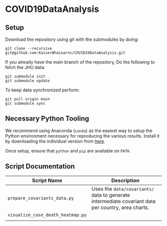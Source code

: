 # COVID19DataAnalysis

## Setup

Download the repository using git with the submodules by doing:

```
git clone --recursive git@github.com:KaiserWhoLearns/COVID19DataAnalysis.git
```

If you already have the main branch of the repository, Do the following to fetch the JHU data:

```
git submodule init
git submodule update
```

To keep data synchronized perform:

```
git pull origin main
git submodule sync
```

## Necessary Python Tooling

We recommend using Anaconda (`conda`) as the easiest way to setup the Python environment necessary
for reproducing the various results. Install it by downloading the individual version from [here](https://www.anaconda.com/products/individual).

Once setup, ensure that `python` and `pip` are available on `PATH`.


## Script Documentation

| Script Name | Description |
|-------------|-------------|
| `prepare_covariants_data.py` | Uses the `data/covariants/` data to generate intermediate covariant data per country, area charts. |
| `visualize_case_death_heatmap.py` |             |
|             |             |
